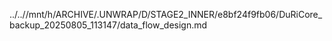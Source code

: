 ../..//mnt/h/ARCHIVE/.UNWRAP/D/STAGE2_INNER/e8bf24f9fb06/DuRiCore_backup_20250805_113147/data_flow_design.md